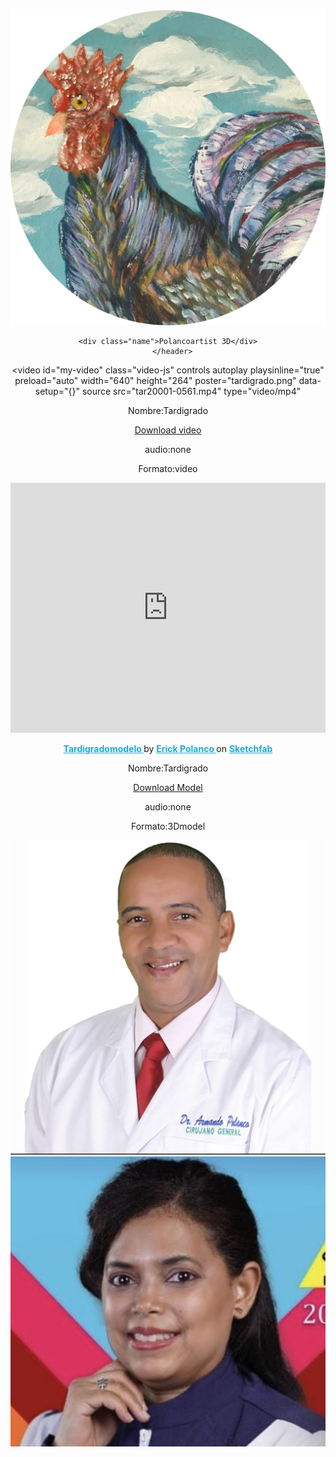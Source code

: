 <!DOCTYPE html>
</html>
<html lang="en">
<head>
    <meta charset="UTF-8">
    <meta http-equiv="X-UA-Compatible" content="IE=edge">
    <meta name="viewport" content="width=device-width, initial-scale=1.0">
    <link rel="stylesheet" href="polancoartist.css">
    <link rel="stylesheet" href="View.scss">
    <link href="https://vjs.zencdn.net/7.15.4/video-js.css" rel="stylesheet" />
    <link rel="stylesheet" href="normalize.css"> 
   
   
</head>
<body >
<header>
  

<!--este es tu contador-->
<img class="responsive-pagelogo" src="polancoartistlogo.png">
<div class="statistics"></div>

  
  
<!--aqui empieza tu pagina-->
 
  <!--perfil--> 
  <div class="perfil"></div>
      <!--Nombre-->      

    <div class="name">Polancoartist 3D</div>
       </header> 



<!--Galeria de videos va aqui-->
        

<video
id="my-video"
class="video-js"
controls
autoplay
playsinline="true"
preload="auto"
width="640"
height="264"
poster="tardigrado.png"
data-setup="{}"
source
src="tar20001-0561.mp4"
type="video/mp4"
></video>

<p loading="lazy">Nombre:<span loading="lazy">Tardigrado</span></p>
<p loading="lazy"><a class="btn" href="tar20001-0561.mp4" download>Download video</a> </p>
<p>audio:<span loading="lazy">none</span></p>
<p>Formato:<span loading="lazy">video</span></p>


  <div  class="responsive-sketchfab-embed-wrapper"style="text-align:center;" > 
    <iframe width="100%"
     height="400" 
    title="Tardigradomodelo"
     frameborder="0"    
    allowfullscreen mozallowfullscreen="true" 
    webkitallowfullscreen="true" allow="autoplay; fullscreen; xr-spatial-tracking" 
    xr-spatial-tracking execution-while-out-of-viewport execution-while-not-rendered web-share src="https://sketchfab.com/models/419ea711d5af40a4847dedbe35a53a0e/embed"> 
  </iframe> <p "style="font-size: 13px; font-weight: normal; margin: 5px; color: #4A4A4A;">
     <a href="https://sketchfab.com/3d-models/tardigradomodelo-419ea711d5af40a4847dedbe35a53a0e?utm_medium=embed&utm_campaign=share-popup&utm_content=419ea711d5af40a4847dedbe35a53a0e"
      target="_blank" 
      style="font-weight: bold; color: #1CAAD9;"> Tardigradomodelo </a> by 
      <a href="https://sketchfab.com/bizarrecartoon?utm_medium=embed&utm_campaign=share-popup&utm_content=419ea711d5af40a4847dedbe35a53a0e"
       target="_blank" 
       style="font-weight: bold; color: #1CAAD9;"> Erick Polanco </a> on 
       <a href="https://sketchfab.com?utm_medium=embed&utm_campaign=share-popup&utm_content=419ea711d5af40a4847dedbe35a53a0e"
        target="_blank"
         style="font-weight: bold; color: #1CAAD9;">Sketchfab</a></p></div>



<p loading="lazy">Nombre:<span loading="lazy">Tardigrado</span></p>
<p loading="lazy"><a class="btn" href="tardigradomodelo.fbx" download>Download Model</a> </p>
<p>audio:<span loading="lazy">none</span></p>
<p>Formato:<span loading="lazy">3Dmodel</span></p>




<!-- a link de empresas-->
<div class="responsive" loading="lazy">
<a href="https://erickpolancoh.github.io/Guide/"><img src="armandopolanco.PNG" ></a>
<a href="https://erickpolancoh.github.io/Guide/"><img src="natashaferreiras.PNG" ></a>
</div>



<script src="polancoartists.js"></script>     

 </body>
</html>


                         
                                                       
                          
